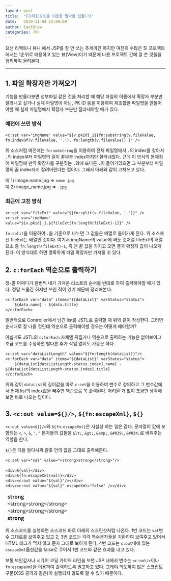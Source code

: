 ```yaml
---
layout: post
title:  "[기타]JSTL을 이용한 짤막한 팁들(?)"
date:   2019-11-04 13:00:00
author: EastGlow
categories: 기타
---
```


요샌 리액트니 뷰니 해서 JSP를 잘 안 쓰는 추세이긴 하지만 여전히 수많은 SI 프로젝트에서는 1순위로 애용하고 있는 뷰(View)이기 때문에 나름 프로젝트 간에 잘 쓴 것들을 정리하여 올려본다.

* * *

## 1. 파일 확장자만 가져오기

기능을 만들다보면 첨부파일 같은 것을 처리할 때 해당 파일의 이름에서 확장자 부분만 잘라내고 싶거나 실제 파일명이 아닌, PK ID 등을 이용하여 재조합한 파일명을 만들어야할 때 실제 파일명에서 확장자 부분만 잘라내야할 때가 있다.

### 예전에 쓰던 방식
```
<c:set var="imgName" value="${v.pkid}_1${fn:substring(v.fileValue, fn:indexOf(v.fileValue, '.'), fn:length(v.fileValue)) }" />
```

위 소스처럼 예전에는 `fn:substring`을 이용하여 전체 파일명에서 `.`의 index를 찾아서 `.`의 index부터 파일명의 길이 끝부분 index까지만 잘라내었다. 근데 이 방식의 문제점이 파일명에 만약 확장자를 구분짓는 `.`외에 또다른 `.`이 들어가있으면 그 부분부터 파일명의 끝 index까지 잘려버린다는 점이다. 그래서 아래와 같이 고쳐쓰고 있다.

예 1) image.name.jpg => `name.jpg`  
예 2) image_name.jpg => `.jpg`

### 최근에 고친 방식
```
<c:set var="fileExt" value="${fn:split(v.fileValue, '.')}" />  
<c:set var="imgName" value="${v.pkid}_1.${fileExt[fn:length(fileExt)-1]}" />
```
`fn:split`을 이용하여 `.`을 기준으로 나누면 그 값들은 배열로 들어가게 된다. 위 소스에선 fileExt는 배열인 것이다. 여기서 imgName의 value에 써둔 것처럼 fileExt의 배열 요소 중 `fn:length(fileExt)-1`, 즉 맨 끝 값을 가지고 오면 결국 확장자 값이 나오게 된다. 이 방식대로 하면 명확하게 파일 확장자만 가져올 수 있다.


## 2. `c:forEach` 역순으로 출력하기

정-말 어쩌다가 한번씩 내가 가져온 리스트의 순서를 반대로 하여 출력해야할 때가 있다. 정말 드물긴 하지만 쓰인 적이 있기 때문에 정리해본다.

```
<c:forEach var="data" items="${dataList}" varStatus="status">
    ${data.name} - ${data.title}
</c:forEach>
```

일반적으로 Controller에서 넘긴 list를 JSTL로 출력할 때 위와 같이 작성한다. 그러면 순서대로 잘 나올 것인데 역순으로 출력해야할 경우는 어떻게 해야할까?

아쉽게도 JSTL의 `c:forEach` 자체엔 뒤집거나 역순으로 출력하는 기능은 없어보이고 조금 코드를 수정하면 별다른 추가 작업 없이도 가능은 하다.

```
<c:set var="dataListLength" value="${fn:length(dataList)}"/>
<c:forEach var="data" items="${dataList}" varStatus="status">
    ${dataList[dataListLength-status.index].name} - ${dataList[dataListLength-status.index].title}
</c:forEach>
```

위와 같이 `dataList`의 길이값을 따로 `c:set`을 이용하여 변수로 정의하고 그 변수값에서 현재 list의 index값을 빼주면 역순으로 쭉 출력된다. 어려울 거 없이 조금만 생각해보면 바로 나오는 답이다.

## 3. `<c:out value=${}/>`, `${fn:escapeXml}`, `${}`

`<c:out value=${}/>`와 `${fn:escapeXml}`은 사실상 하는 일은 같다. 문자열의 값에 포함되는 `<`, `>`, `&`, `'`, `"` 문자들의 값들을 `&lt;`, `&gt;`, `&amp;`, `&#039;`, `&#034;`로 바꿔주는 역할을 한다.

`${}`은 다들 알다시피 괄호 안의 값을 그대로 출력해준다.

```
<c:set var="val" value="<strong>strong</strong>"/>

<div>${val}</div>  
<div>${fn:escapeXml(val)}</div>  
<div><c:out value="${val}"/></div>  
<div><c:out value="${val}" escapeXml="false" /></div>
```

![](/assets/post/20191104_1.png)

위 소스코드를 실행하면 소스코드 바로 아래의 스크린샷처럼 나온다. 1번 코드는 `val`변수 그대로를 보여주고 있고 2, 3번 코드는 각각 특수문자들을 치환하여 보여주고 있어서 HTML 태그가 먹지 않고 문자 그대로 보이게 된다. 4번 코드는 `c:out`내에 있는 `escapeXml`옵션값을 false로 주어서 1번 코드와 같은 효과를 내고 있다.

보통 보안감사나 시큐어 코딩 가이드 라인을 보면 JSP 내에서 변수는 `<c:out/>`이나 `fn:escapeXml`을 이용하여 출력하도록 권고하고 있다. 그래야 의도하지 않은 스크립트 구문(XSS 공격과 같은)이 실행되지 않도록 할 수 있기 때문이다.
